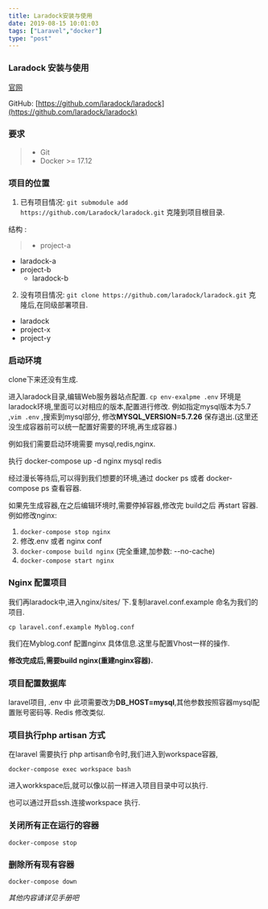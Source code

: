```yaml
---
title: Laradock安装与使用
date: 2019-08-15 10:01:03
tags: ["Laravel","docker"]
type: "post"
---
```


### Laradock 安装与使用

[官网](https://laradock.io) 

GitHub: [https://github.com/laradock/laradock](https://github.com/laradock/laradock) 

### 要求

> * Git
> * Docker >= 17.12

### 项目的位置
1. 已有项目情况: `git submodule add https://github.com/Laradock/laradock.git` 克隆到项目根目录.

结构 :
> + project-a
  + laradock-a
+ project-b
  + laradock-b

2. 没有项目情况: `git clone https://github.com/laradock/laradock.git` 克隆后,在同级部署项目.

> 
* laradock
* project-x
* project-y

### 启动环境
clone下来还没有生成.

进入laradock目录,编辑Web服务器站点配置. `cp env-exalpme .env`
环境是laradock环境,里面可以对相应的版本,配置进行修改.
例如指定mysql版本为5.7 ,`vim .env` ,搜索到mysql部分, 修改**MYSQL_VERSION=5.7.26** 保存退出.(这里还没生成容器前可以统一配置好需要的环境,再生成容器.) 

例如我们需要启动环境需要 mysql,redis,nginx.

执行 docker-compose up -d nginx mysql redis 

经过漫长等待后,可以得到我们想要的环境,通过 docker ps 或者 docker-compose ps 查看容器. 

如果先生成容器,在之后编辑环境时,需要停掉容器,修改完 build之后 再start 容器.
例如修改nginx:
1. `docker-compose stop nginx`
2. 修改.env 或者 nginx conf
3. `docker-compose build nginx` (完全重建,加参数: --no-cache)
4. `docker-compose start nginx` 

### Nginx 配置项目

我们再laradock中,进入nginx/sites/ 下.复制laravel.conf.example 命名为我们的项目.

`cp laravel.conf.example Myblog.conf`

我们在Myblog.conf 配置nginx 具体信息.这里与配置Vhost一样的操作.

**修改完成后,需要build nginx(重建nginx容器).**

### 项目配置数据库
laravel项目, .env 中 此项需要改为**DB_HOST=mysql**,其他参数按照容器mysql配置账号密码等.
Redis 修改类似.

### 项目执行php artisan 方式

在laravel 需要执行 php artisan命令时,我们进入到workspace容器,

`docker-compose exec workspace bash`

进入workkspace后,就可以像以前一样进入项目目录中可以执行.

也可以通过开启ssh.连接workspace 执行.

### 关闭所有正在运行的容器
`docker-compose stop`

### 删除所有现有容器
`docker-compose down`

 *其他内容请详见手册吧*
